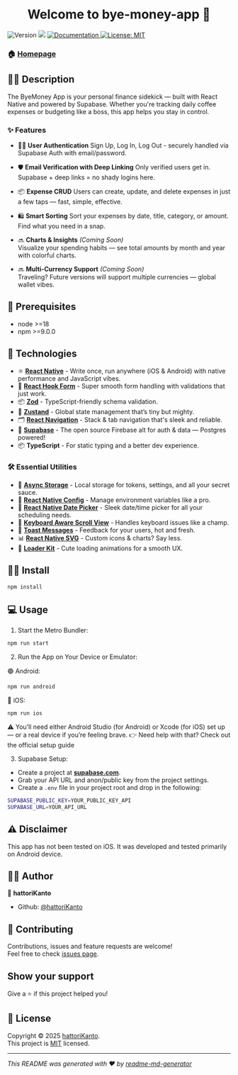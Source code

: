 <h1 align="center">Welcome to bye-money-app 👋</h1>
<p>
  <img alt="Version" src="https://img.shields.io/badge/version-0.0.1-blue.svg?cacheSeconds=2592000" />
  <img src="https://img.shields.io/badge/node-%3E%3D18-blue.svg" />
  <a href="https://github.com/hattoriKanto/mobile-byemoney-app#readme" target="_blank">
    <img alt="Documentation" src="https://img.shields.io/badge/documentation-yes-brightgreen.svg" />
  </a>
  <a href="https://github.com/hattoriKanto/mobile-byemoney-app/blob/master/LICENSE.txt" target="_blank">
    <img alt="License: MIT" src="https://img.shields.io/badge/License-MIT-yellow.svg" />
  </a>
</p>

### 🏠 [Homepage](https://github.com/hattoriKanto/mobile-byemoney-app#readme)

## ✍🏼 Description

The ByeMoney App is your personal finance sidekick — built with React Native and powered by Supabase. Whether you're tracking daily coffee expenses or budgeting like a boss, this app helps you stay in control.

### ✨ Features

- 🧑‍💻 **User Authentication**
  Sign Up, Log In, Log Out - securely handled via Supabase Auth with email/password.

- 🛡️ **Email Verification with Deep Linking**
  Only verified users get in. Supabase + deep links = no shady logins here.

- 📦 **Expense CRUD**
  Users can create, update, and delete expenses in just a few taps — fast, simple, effective.

- 🛍️ **Smart Sorting**
  Sort your expenses by date, title, category, or amount. Find what you need in a snap.

- 🔜 **Charts & Insights** _(Coming Soon)_  
  Visualize your spending habits — see total amounts by month and year with colorful charts.

- 🔜 **Multi-Currency Support** _(Coming Soon)_  
  Traveling? Future versions will support multiple currencies — global wallet vibes.

## 🔑 Prerequisites

- node >=18
- npm >=9.0.0

## 🧪 Technologies

- ⚛️ **[React Native](https://reactnative.dev/)** - Write once, run anywhere (iOS & Android) with native performance and JavaScript vibes.
- 🎣 **[React Hook Form](https://react-hook-form.com/)** - Super smooth form handling with validations that just work.
- 📦 **[Zod](https://zod.dev/)** - TypeScript-friendly schema validation.
- 🧠 **[Zustand](https://zustand-demo.pmnd.rs/)** - Global state management that’s tiny but mighty.
- 🗂️ **[React Navigation](https://reactnavigation.org/)** - Stack & tab navigation that's sleek and reliable.
- 🐣 **[Supabase](https://supabase.com/)** - The open source Firebase alt for auth & data — Postgres powered!
- 📦 **TypeScript** - For static typing and a better dev experience.

### 🛠️ Essential Utilities

- 🔐 **[Async Storage](https://react-native-async-storage.github.io/async-storage/)** - Local storage for tokens, settings, and all your secret sauce.
- 🔧 **[React Native Config](https://github.com/lugg/react-native-config)** - Manage environment variables like a pro.
- 📆 **[React Native Date Picker](https://github.com/henninghall/react-native-date-picker)** - Sleek date/time picker for all your scheduling needs.
- 🧼 **[Keyboard Aware Scroll View](https://github.com/APSL/react-native-keyboard-aware-scroll-view)** - Handles keyboard issues like a champ.
- 🧾 **[Toast Messages](https://github.com/calintamas/react-native-toast-message)** - Feedback for your users, hot and fresh.
- 📊 **[React Native SVG](https://github.com/software-mansion/react-native-svg)** - Custom icons & charts? Say less.
- 💫 **[Loader Kit](https://www.npmjs.com/package/react-native-loader-kit)** - Cute loading animations for a smooth UX.

## 💪🏼 Install

```sh
npm install
```

## 💻 Usage

1. Start the Metro Bundler:

```sh
npm run start
```

2. Run the App on Your Device or Emulator:

🟢 Android:

```sh
npm run android
```

🍏 iOS:

```sh
npm run ios
```

⚠️ You’ll need either Android Studio (for Android) or Xcode (for iOS) set up — or a real device if you’re feeling brave.
👉 Need help with that? Check out the official setup guide

3. Supabase Setup:

- Create a project at **[supabase.com](https://supabase.com/)**.
- Grab your API URL and anon/public key from the project settings.
- Create a `.env` file in your project root and drop in the following:

```sh
SUPABASE_PUBLIC_KEY=YOUR_PUBLIC_KEY_API
SUPABASE_URL=YOUR_API_URL
```

## ⚠️ Disclaimer

This app has not been tested on iOS. It was developed and tested primarily on Android device.

## 👦🏼 Author

👤 **hattoriKanto**

- Github: [@hattoriKanto](https://github.com/hattoriKanto)

## 🤝 Contributing

Contributions, issues and feature requests are welcome!<br />Feel free to check [issues page](https://github.com/hattoriKanto/mobile-byemoney-app/issues).

## Show your support

Give a ⭐️ if this project helped you!

## 📝 License

Copyright © 2025 [hattoriKanto](https://github.com/hattoriKanto).<br />
This project is [MIT](https://github.com/hattoriKanto/mobile-byemoney-app/blob/master/LICENSE) licensed.

---

_This README was generated with ❤️ by [readme-md-generator](https://github.com/kefranabg/readme-md-generator)_

